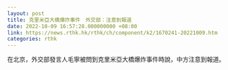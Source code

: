 ```yaml
---
layout: post
title: 克里米亞大橋爆炸事件　外交部：注意到報道
date: 2022-10-09 16:57:28.000000000 +08:00
link: https://news.rthk.hk/rthk/ch/component/k2/1670241-20221009.htm
categories: rthk
---
```


在北京，外交部發言人毛寧被問到克里米亞大橋爆炸事件時說，中方注意到報道。
